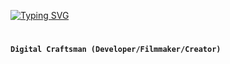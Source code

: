 <a href="https://git.io/typing-svg"><img src="https://readme-typing-svg.herokuapp.com?font=Roboto&weight=600&size=30&duration=4000&pause=1000&color=FFFFFF&background=FF00BE00&width=475&lines=%E2%9B%84%EF%B8%8FAdrian+Tegza" alt="Typing SVG" /></a>
#
**`Digital Craftsman (Developer/Filmmaker/Creator)`**
